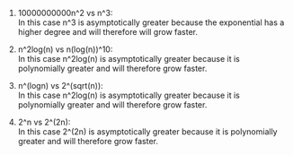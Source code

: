 1. 10000000000n^2 vs n^3:  
In this case n^3 is asymptotically greater because the exponential has a higher degree and will therefore will grow faster.

2. n^2log(n) vs n(log(n))^10:  
In this case n^2log(n) is asymptotically greater because it is polynomially greater and will therefore grow faster.

3. n^(logn) vs 2^(sqrt(n)):  
In this case n^2log(n) is asymptotically greater because it is polynomially greater and will therefore grow faster.

4. 2^n vs 2^(2n):  
In this case 2^(2n) is asymptotically greater because it is polynomially greater and will therefore grow faster.
